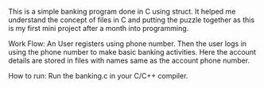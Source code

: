 This is a simple banking program done in C using struct.
It helped me understand the concept of files in C and putting the puzzle together as this is my first mini project after a month into programming.

Work Flow:
An User registers using phone number.
Then the user logs in using the phone number to make basic banking activities.
Here the account details are stored in files with names same as the account phone number.

How to run:
Run the banking.c in your C/C++ compiler.
